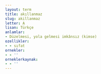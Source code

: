 ```yaml
---
layout: term
title: akıllanmaz
slug: akillanmaz
letter: A
lisan: Türkçe
anlamlar:
- Düzelmesi, yola gelmesi imkânsız (kimse)
ozellikler:
- - sıfat
ornekler:
- - ''
orneklerkaynak:
- - ''
---
```

